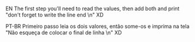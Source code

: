 EN
The first step you'll need to read the values, then add both  and print "don't forget to write the line end \n" XD

PT-BR
Primeiro passo leia os dois valores, então some-os e imprima na tela "Não esqueça de colocar o final de linha \n" XD
